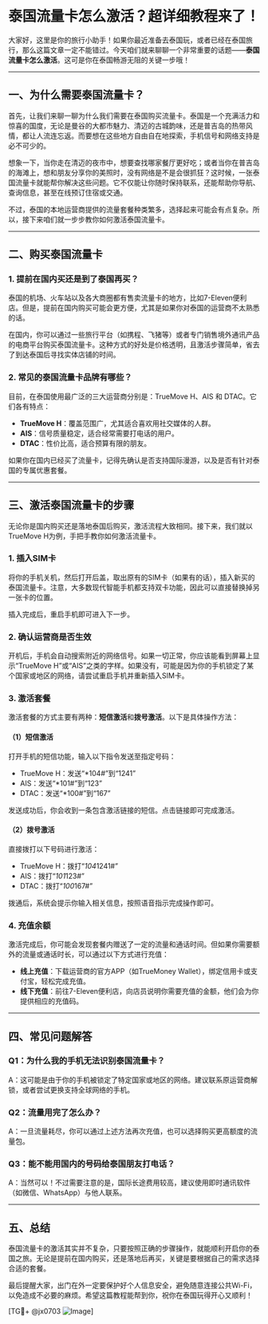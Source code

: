 # 泰国流量卡怎么激活？超详细教程来了！

大家好，这里是你的旅行小助手！如果你最近准备去泰国玩，或者已经在泰国旅行，那么这篇文章一定不能错过。今天咱们就来聊聊一个非常重要的话题——**泰国流量卡怎么激活**。这可是你在泰国畅游无阻的关键一步哦！

---

## 一、为什么需要泰国流量卡？

首先，让我们来聊一聊为什么我们需要在泰国购买流量卡。泰国是一个充满活力和惊喜的国度，无论是曼谷的大都市魅力、清迈的古城韵味，还是普吉岛的热带风情，都让人流连忘返。而要想在这些地方自由自在地探索，手机信号和网络支持是必不可少的。

想象一下，当你走在清迈的夜市中，想要查找哪家餐厅更好吃；或者当你在普吉岛的海滩上，想和朋友分享你的美照时，没有网络是不是会很抓狂？这时候，一张泰国流量卡就能帮你解决这些问题。它不仅能让你随时保持联系，还能帮助你导航、查询信息，甚至在线预订住宿或交通。

不过，泰国的本地运营商提供的流量套餐种类繁多，选择起来可能会有点复杂。所以，接下来咱们就一步步教你如何激活泰国流量卡。

---

## 二、购买泰国流量卡

### 1. 提前在国内买还是到了泰国再买？
泰国的机场、火车站以及各大商圈都有售卖流量卡的地方，比如7-Eleven便利店。但是，提前在国内购买可能会更方便，尤其是如果你对泰国的运营商不太熟悉的话。

在国内，你可以通过一些旅行平台（如携程、飞猪等）或者专门销售境外通讯产品的电商平台购买泰国流量卡。这种方式的好处是价格透明，且激活步骤简单，省去了到达泰国后寻找实体店铺的时间。

### 2. 常见的泰国流量卡品牌有哪些？
目前，在泰国使用最广泛的三大运营商分别是：TrueMove H、AIS 和 DTAC。它们各有特点：

- **TrueMove H**：覆盖范围广，尤其适合喜欢用社交媒体的人群。
- **AIS**：信号质量稳定，适合经常需要打电话的用户。
- **DTAC**：性价比高，适合预算有限的朋友。

如果你在国内已经买了流量卡，记得先确认是否支持国际漫游，以及是否有针对泰国的专属优惠套餐。

---

## 三、激活泰国流量卡的步骤

无论你是国内购买还是落地泰国后购买，激活流程大致相同。接下来，我们就以TrueMove H为例，手把手教你如何激活流量卡。

### 1. 插入SIM卡
将你的手机关机，然后打开后盖，取出原有的SIM卡（如果有的话），插入新买的泰国流量卡。注意，大多数现代智能手机都支持双卡功能，因此可以直接替换掉另一张卡的位置。

插入完成后，重启手机即可进入下一步。

### 2. 确认运营商是否生效
开机后，手机会自动搜索附近的网络信号。如果一切正常，你应该能看到屏幕上显示“TrueMove H”或“AIS”之类的字样。如果没有，可能是因为你的手机锁定了某个国家或地区的网络，请尝试重启手机并重新插入SIM卡。

### 3. 激活套餐
激活套餐的方式主要有两种：**短信激活**和**拨号激活**。以下是具体操作方法：

#### （1）短信激活
打开手机的短信功能，输入以下指令发送至指定号码：
- TrueMove H：发送“*104#”到“1241”
- AIS：发送“*101#”到“123”
- DTAC：发送“*100#”到“167”

发送成功后，你会收到一条包含激活链接的短信。点击链接即可完成激活。

#### （2）拨号激活
直接拨打以下号码进行激活：
- TrueMove H：拨打“*104*1241#”
- AIS：拨打“*101*123#”
- DTAC：拨打“*100*167#”

拨通后，系统会提示你输入相关信息，按照语音指示完成操作即可。

### 4. 充值余额
激活完成后，你可能会发现套餐内赠送了一定的流量和通话时间。但如果你需要额外的流量或通话时长，可以通过以下方式进行充值：

- **线上充值**：下载运营商的官方APP（如TrueMoney Wallet），绑定信用卡或支付宝，轻松完成充值。
- **线下充值**：前往7-Eleven便利店，向店员说明你需要充值的金额，他们会为你提供相应的充值码。

---

## 四、常见问题解答

### Q1：为什么我的手机无法识别泰国流量卡？
A：这可能是由于你的手机被锁定了特定国家或地区的网络。建议联系原运营商解锁，或者尝试更换支持全球网络的手机。

### Q2：流量用完了怎么办？
A：一旦流量耗尽，你可以通过上述方法再次充值，也可以选择购买更高额度的流量包。

### Q3：能不能用国内的号码给泰国朋友打电话？
A：当然可以！不过需要注意的是，国际长途费用较高，建议使用即时通讯软件（如微信、WhatsApp）与他人联系。

---

## 五、总结

泰国流量卡的激活其实并不复杂，只要按照正确的步骤操作，就能顺利开启你的泰国之旅。无论是提前在国内购买，还是落地后再买，关键是要根据自己的需求选择合适的套餐。

最后提醒大家，出门在外一定要保护好个人信息安全，避免随意连接公共Wi-Fi，以免造成不必要的麻烦。希望这篇教程能帮到你，祝你在泰国玩得开心又顺利！

[TG💪+ @jx0703 ![Image](https://github.com/user-attachments/assets/dbca1d08-cadb-493c-b0ec-ad6f7a83f270)]